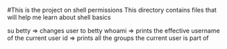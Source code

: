 #This is the project on shell permissions
This directory contains files that will help me learn about shell basics

su betty => changes user to betty
whoami =>  prints the effective username of the current user
id => prints all the groups the current user is part of
